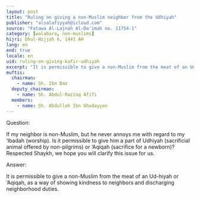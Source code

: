 ```yaml
---
layout: post
title: "Ruling on giving a non-Muslim neighbor from the Udhiyah"
publisher: "alsalafiyyah@icloud.com"
source: "Fatawa Al-Lajnah Al-Da'imah no. 11754-1"
category: [walabara, non-muslims]
hijri: Dhul-Hijjah 6, 1441 AH
lang: en
end: true
locale: en
uid: ruling-on-giving-kafir-udhiyah
excerpt: "It is permissible to give a non-Muslim from the meat of an Ud-hiyah or ‘Aqiqah, as a way of showing kindness to neighbors and discharging neighborhood duties."
muftis:
  chairman: 
    - name: Sh. Ibn Baz
  deputy_chairman: 
    - name: Sh. Abdul-Razzaq Afifi
  members: 
    - name: Sh. Abdullah Ibn Ghudayyan
---
```


Question: 

If my neighbor is non-Muslim, but he never annoys me with regard to my ‘Ibadah (worship). Is it permissible to give him a part of Udhiyah (sacrificial animal offered by non-pilgrims) or ‘Aqiqah (sacrifice for a newborn)? Respected Shaykh, we hope you will clarify this issue for us.

Answer:

It is permissible to give a non-Muslim from the meat of an Ud-hiyah or ‘Aqiqah, as a way of showing kindness to neighbors and discharging neighborhood duties.
